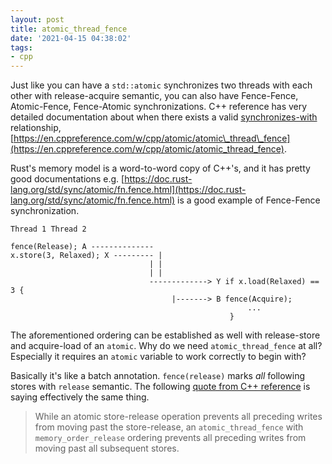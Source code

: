 ```yaml
---
layout: post
title: atomic_thread_fence
date: '2021-04-15 04:38:02'
tags:
- cpp
---
```


Just like you can have a `std::atomic` synchronizes two threads with each other with release-acquire semantic, you can also have Fence-Fence, Atomic-Fence, Fence-Atomic synchronizations. C++ reference has very detailed documentation about when there exists a valid [synchronizes-with](https://preshing.com/20130823/the-synchronizes-with-relation/) relationship, [https://en.cppreference.com/w/cpp/atomic/atomic\_thread\_fence](https://en.cppreference.com/w/cpp/atomic/atomic_thread_fence).

Rust's memory model is a word-to-word copy of C++'s, and it has pretty good documentations e.g. [https://doc.rust-lang.org/std/sync/atomic/fn.fence.html](https://doc.rust-lang.org/std/sync/atomic/fn.fence.html) is a good example of Fence-Fence synchronization.

<!--kg-card-begin: markdown-->

    Thread 1 Thread 2
    
    fence(Release); A --------------
    x.store(3, Relaxed); X --------- |
                                   | |
                                   | |
                                   -------------> Y if x.load(Relaxed) == 3 {
                                        |-------> B fence(Acquire);
                                                         ...
                                                     }
    

<!--kg-card-end: markdown-->

The aforementioned ordering can be established as well with release-store and acquire-load of an `atomic`. Why do we need `atomic_thread_fence` at all? Especially it requires an `atomic` variable to work correctly to begin with?

Basically it's like a batch annotation. `fence(release)` marks _all_ following stores with `release` semantic. The following [quote from C++ reference](https://en.cppreference.com/w/cpp/atomic/atomic_thread_fence) is saying effectively the same thing.

> While an atomic store-release operation prevents all preceding writes from moving past the store-release, an `atomic_thread_fence` with `memory_order_release` ordering prevents all preceding writes from moving past all subsequent stores.

